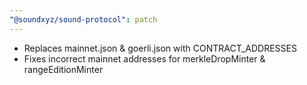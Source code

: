 ```yaml
---
"@soundxyz/sound-protocol": patch
---
```


-   Replaces mainnet.json & goerli.json with CONTRACT_ADDRESSES
-   Fixes incorrect mainnet addresses for merkleDropMinter & rangeEditionMinter
